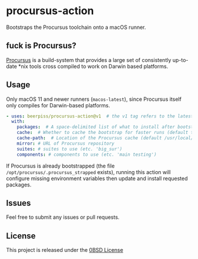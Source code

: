 # procursus-action
Bootstraps the Procursus toolchain onto a macOS runner. 

## fuck is Procursus?
[Procursus](https://github.com/ProcursusTeam/Procursus) is a build-system that provides a large set of consistently up-to-date *nix tools cross compiled to work on Darwin based platforms.

## Usage
Only macOS 11 and newer runners (`macos-latest`), since Procursus itself only compiles for Darwin-based platforms.

```yaml
- uses: beerpiss/procursus-action@v1  # the v1 tag refers to the latest of major version 1 (currently 1.3.1)
  with:
    packages:  # A space-delimited list of what to install after bootstrapping (etc. 'clang cmake')
    cache:  # Whether to cache the bootstrap for faster runs (default true)
    cache-path:  # Location of the Procursus cache (default /usr/local/opt/__procursus_cache)
    mirror: # URL of Procursus repository
    suites: # suites to use (etc. 'big_sur')
    components: # components to use (etc. 'main testing')
```

If Procursus is already bootstrapped (the file `/opt/procursus/.procursus_strapped` exists), running this action will configure missing environment variables then update and install requested packages.

## Issues
Feel free to submit any issues or pull requests.

## License

This project is released under the [0BSD License](LICENSE)
